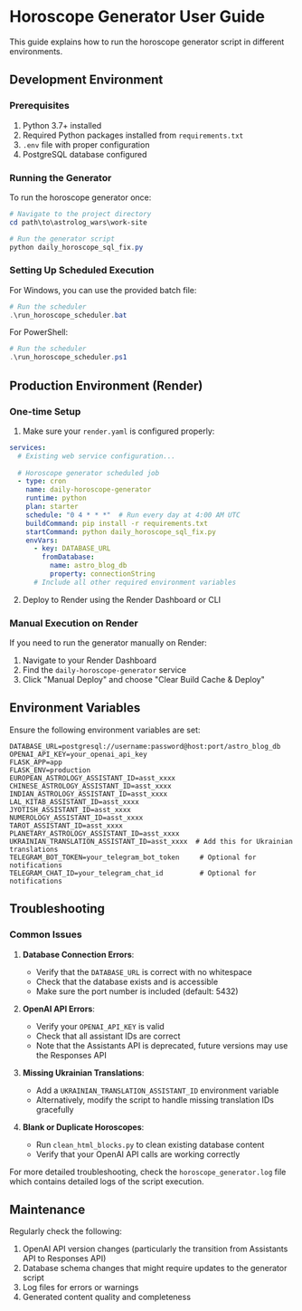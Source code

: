 # Horoscope Generator User Guide

This guide explains how to run the horoscope generator script in different environments.

## Development Environment

### Prerequisites
1. Python 3.7+ installed
2. Required Python packages installed from `requirements.txt`
3. `.env` file with proper configuration
4. PostgreSQL database configured

### Running the Generator

To run the horoscope generator once:

```powershell
# Navigate to the project directory
cd path\to\astrolog_wars\work-site

# Run the generator script
python daily_horoscope_sql_fix.py
```

### Setting Up Scheduled Execution

For Windows, you can use the provided batch file:

```powershell
# Run the scheduler
.\run_horoscope_scheduler.bat
```

For PowerShell:

```powershell
# Run the scheduler
.\run_horoscope_scheduler.ps1
```

## Production Environment (Render)

### One-time Setup

1. Make sure your `render.yaml` is configured properly:

```yaml
services:
  # Existing web service configuration...
  
  # Horoscope generator scheduled job
  - type: cron
    name: daily-horoscope-generator
    runtime: python
    plan: starter
    schedule: "0 4 * * *"  # Run every day at 4:00 AM UTC
    buildCommand: pip install -r requirements.txt
    startCommand: python daily_horoscope_sql_fix.py
    envVars:
      - key: DATABASE_URL
        fromDatabase:
          name: astro_blog_db
          property: connectionString
      # Include all other required environment variables
```

2. Deploy to Render using the Render Dashboard or CLI

### Manual Execution on Render

If you need to run the generator manually on Render:

1. Navigate to your Render Dashboard
2. Find the `daily-horoscope-generator` service
3. Click "Manual Deploy" and choose "Clear Build Cache & Deploy"

## Environment Variables

Ensure the following environment variables are set:

```
DATABASE_URL=postgresql://username:password@host:port/astro_blog_db
OPENAI_API_KEY=your_openai_api_key
FLASK_APP=app
FLASK_ENV=production
EUROPEAN_ASTROLOGY_ASSISTANT_ID=asst_xxxx
CHINESE_ASTROLOGY_ASSISTANT_ID=asst_xxxx
INDIAN_ASTROLOGY_ASSISTANT_ID=asst_xxxx
LAL_KITAB_ASSISTANT_ID=asst_xxxx
JYOTISH_ASSISTANT_ID=asst_xxxx
NUMEROLOGY_ASSISTANT_ID=asst_xxxx
TAROT_ASSISTANT_ID=asst_xxxx
PLANETARY_ASTROLOGY_ASSISTANT_ID=asst_xxxx
UKRAINIAN_TRANSLATION_ASSISTANT_ID=asst_xxxx  # Add this for Ukrainian translations
TELEGRAM_BOT_TOKEN=your_telegram_bot_token     # Optional for notifications
TELEGRAM_CHAT_ID=your_telegram_chat_id         # Optional for notifications
```

## Troubleshooting

### Common Issues

1. **Database Connection Errors**:
   - Verify that the `DATABASE_URL` is correct with no whitespace
   - Check that the database exists and is accessible
   - Make sure the port number is included (default: 5432)

2. **OpenAI API Errors**:
   - Verify your `OPENAI_API_KEY` is valid
   - Check that all assistant IDs are correct
   - Note that the Assistants API is deprecated, future versions may use the Responses API

3. **Missing Ukrainian Translations**:
   - Add a `UKRAINIAN_TRANSLATION_ASSISTANT_ID` environment variable
   - Alternatively, modify the script to handle missing translation IDs gracefully

4. **Blank or Duplicate Horoscopes**:
   - Run `clean_html_blocks.py` to clean existing database content
   - Verify that your OpenAI API calls are working correctly

For more detailed troubleshooting, check the `horoscope_generator.log` file which contains detailed logs of the script execution.

## Maintenance

Regularly check the following:

1. OpenAI API version changes (particularly the transition from Assistants API to Responses API)
2. Database schema changes that might require updates to the generator script
3. Log files for errors or warnings
4. Generated content quality and completeness
